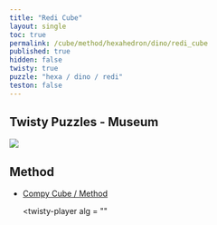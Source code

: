 ```yaml
---
title: "Redi Cube"
layout: single
toc: true
permalink: /cube/method/hexahedron/dino/redi_cube
published: true
hidden: false
twisty: true
puzzle: "hexa / dino / redi"
teston: false
---
```

<span
  id     = "cube"
  puzzle = "{{page.puzzle}}"
  teston = "{{page.teston}}"
  experimental-stickering   = "full"
  experimental-setup-alg    = ""
  experimental-setup-anchor = "end" >
</span>

<head>
  <base target="_blank">
</head>



## Twisty Puzzles - Museum

<a href="https://twistypuzzles.com/app/museum/museum_showitem.php?pkey=1520">
  <img src="https://twistypuzzles.com/museum/large/01520-04.jpg">
</a>



## Method

- [Compy Cube / Method](/cube/method/hexahedron/dino/compy_cube/method)

  <twisty-player
    alg = ""
  ></twisty-player>